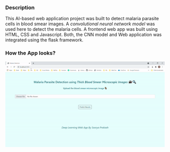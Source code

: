 ### Description
This AI-based web application project was built to detect malaria parasite cells in blood smear images. A *convolutional neural network model* was used here to detect the malaria cells. A frontend web app was built using HTML, CSS and Javascript. Both, the CNN model and Web application was integrated using the flask framework. 

### How the App looks?
![Alt Text](https://github.com/drdataSpp/Spp-End2End-Deep-Learning-Projects/blob/master/Malaria%20Detection%20using%20ConvNets/Malaria-App.gif)
